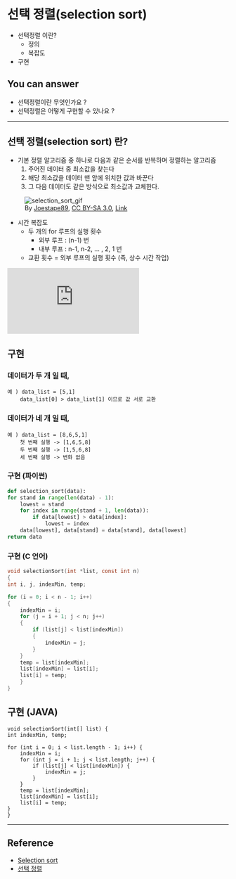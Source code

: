 # 선택 정렬(selection sort)
<!--Table of Contents-->
- 선택정렬 이란?
  - 정의
  - 복잡도  
- 구현



<!-- 어떤 질문을 대답할 수 있어야 하는지-->
## You can answer
- 선택정렬이란 무엇인가요 ? 
- 선택정렬은 어떻게 구현할 수 있나요 ? 

<!--Contents-->

---
## 선택 정렬(selection sort) 란?
* 기본 정렬 알고리즘 중 하나로 다음과 같은 순서를 반복하며 정렬하는 알고리즘
    1) 주어진 데이터 중 최소값을 찾는다
    2) 해당 최소값을 데이터 맨 앞에 위치한 값과 바꾼다
    3) 그 다음 데이터도 같은 방식으로 최소값과 교체한다.

&nbsp;&nbsp;&nbsp;&nbsp;&nbsp;&nbsp;&nbsp;&nbsp;&nbsp;
![selection_sort_gif](https://upload.wikimedia.org/wikipedia/commons/9/94/Selection-Sort-Animation.gif)  
&nbsp;&nbsp;&nbsp;&nbsp;&nbsp;&nbsp;&nbsp;&nbsp;&nbsp;
By <a href="https://en.wikipedia.org/wiki/User:Joestape89" class="extiw" title="en:User:Joestape89">Joestape89</a>, <a href="http://creativecommons.org/licenses/by-sa/3.0/" title="Creative Commons Attribution-Share Alike 3.0">CC BY-SA 3.0</a>, <a href="https://commons.wikimedia.org/w/index.php?curid=3330231">Link</a>

* 시간 복잡도  
  + 두 개의 for 루프의 실행 횟수 
    + 외부 루프 :  (n-1) 번
    + 내부 루프 : n-1, n-2, ... , 2, 1 번
  + 교환 횟수 = 외부 루프의 실행 횟수 (즉, 상수 시간 작업)  
  
 ![수식](https://latex.codecogs.com/gif.latex?%7B%5Cdisplaystyle%20C_%7Bmin%7D%3DC_%7Bave%7D%3DC_%7Bmax%7D%3D%5Csum%20_%7Bi%3D1%7D%5E%7BN-1%7D%7BN-i%7D%3D%7B%5Cfrac%20%7BN%28N-1%29%7D%7B2%7D%7D%3DO%28n%5E%7B2%7D%29%7D)

## 구현
### 데이터가 두 개 일 때,
    예 ) data_list = [5,1]
        data_list[0] > data_list[1] 이므로 값 서로 교환 

### 데이터가 네 개 일 때,
    예 ) data_list = [8,6,5,1]
        첫 번째 실행 -> [1,6,5,8]
        두 번째 실행 -> [1,5,6,8]
        세 번째 실행 -> 변화 없음
### 구현 (파이썬)
```python
def selection_sort(data):
for stand in range(len(data) - 1):
    lowest = stand
    for index in range(stand + 1, len(data)):
        if data[lowest] > data[index]:
            lowest = index
    data[lowest], data[stand] = data[stand], data[lowest]
return data
```
### 구현 (C 언어)
```c
void selectionSort(int *list, const int n)
{
int i, j, indexMin, temp;

for (i = 0; i < n - 1; i++)
{
    indexMin = i;
    for (j = i + 1; j < n; j++)
    {
        if (list[j] < list[indexMin])
        {
            indexMin = j;
        }
    }
    temp = list[indexMin];
    list[indexMin] = list[i];
    list[i] = temp;
    }
} 
```
## 구현 (JAVA)
```{.java}
void selectionSort(int[] list) {
int indexMin, temp;

for (int i = 0; i < list.length - 1; i++) {
    indexMin = i;
    for (int j = i + 1; j < list.length; j++) {
        if (list[j] < list[indexMin]) {
            indexMin = j;
        }
    }
    temp = list[indexMin];
    list[indexMin] = list[i];
    list[i] = temp;
}
}
```
---
## Reference
- [Selection sort](https://en.wikipedia.org/wiki/Selection_sort)
- [선택 정렬](https://ko.wikipedia.org/wiki/%EC%84%A0%ED%83%9D_%EC%A0%95%EB%A0%AC)
